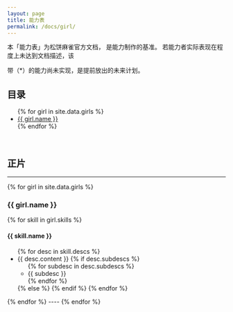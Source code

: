 ```yaml
---
layout: page
title: 能力表
permalink: /docs/girl/
---
```


本「能力表」为松饼麻雀官方文档，
是能力制作的基准。
若能力者实际表现在程度上未达到文档描述，该

带（\*）的能力尚未实现，是提前放出的未来计划。

## 目录

<ul>
{% for girl in site.data.girls %}
  <li><a href="#{{ girl.id }}">{{ girl.name }}</a></li>
{% endfor %}
</ul>

<br />

## 正片
----
{% for girl in site.data.girls %}
<h3><a name="{{ girl.id }}"></a>{{ girl.name }}</h3>
{% for skill in girl.skills %}
<h4> {{ skill.name }} </h4>
<ul>
{% for desc in skill.descs %}
<li>{{ desc.content }}
{% if desc.subdescs %}
<ul>
{% for subdesc in desc.subdescs %}
<li>{{ subdesc }}</li>
{% endfor %}
</ul></li>
{% else %}
</li>
{% endif %}
{% endfor %}
</ul>
{% endfor %}
----
{% endfor %}


